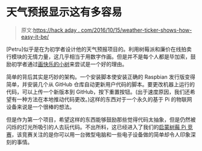 # 天气预报显示这有多容易

> 原文:[https://hack aday . com/2016/10/15/weather-ticker-shows-how-easy-it-be/](https://hackaday.com/2016/10/15/weather-ticker-shows-how-easy-it-can-be/)

[Petru]似乎是在为初学者设计他的天气预报项目的。利用树莓派和廉价在线拍卖行模块的无情力量，这几乎相当于用数字作画。但是并不是每个人都是毕加索，鼓励初学者通过[画快乐的小树](https://www.youtube.com/watch?v=B5Wo1ubuzAE)来尝试是一个好的理由。

简单的背后其实是巧妙的架构。一个安装脚本使安装正确的 Raspbian 发行版变得简单，并安装几个从 GitHub 仓库自动更新用户代码的脚本。要更改机器上运行的代码，可以上传一个新版本到 GitHub，按下重置按钮。(出于速度原因，我们还希望有一种方法在本地推动代码更改。)这样的东西对于一个永久的基于 Pi 的物联网设备来说是一个很棒的想法。

但是作为第一个项目，希望这样的东西能够鼓励那些觉得代码太抽象，但是仍然被闪烁的灯光所吸引的人去玩代码。不出所料，这已经进入了我们的[启蒙树莓 Pi 竞赛](https://hackaday.io/contest/15532-enlightened-raspberry-pi-contest)，该竞赛关注的是你可以用一台微型电脑和一些电子设备做的简单却令人印象深刻的事情。